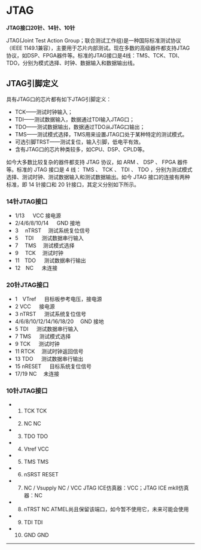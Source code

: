 <!-- JTAG.md --- 
;; 
;; Description: 
;; Author: Hongyi Wu(吴鸿毅)
;; Email: wuhongyi@qq.com 
;; Created: 三 7月 26 19:17:42 2017 (+0800)
;; Last-Updated: 三 7月 26 19:23:09 2017 (+0800)
;;           By: Hongyi Wu(吴鸿毅)
;;     Update #: 1
;; URL: http://wuhongyi.cn -->

# JTAG

**JTAG接口20针、14针、10针**

JTAG(Joint Test Action Group；联合测试工作组)是一种国际标准测试协议（IEEE 1149.1兼容），主要用于芯片内部测试。现在多数的高级器件都支持JTAG协议，如DSP、FPGA器件等。标准的JTAG接口是4线：TMS、TCK、TDI、TDO，分别为模式选择、时钟、数据输入和数据输出线。

## JTAG引脚定义

具有JTAG口的芯片都有如下JTAG引脚定义：
- TCK——测试时钟输入；
- TDI——测试数据输入，数据通过TDI输入JTAG口；
- TDO——测试数据输出，数据通过TDO从JTAG口输出；
- TMS——测试模式选择，TMS用来设置JTAG口处于某种特定的测试模式。
- 可选引脚TRST——测试复位，输入引脚，低电平有效。
- 含有JTAG口的芯片种类较多，如CPU、DSP、CPLD等。


如今大多数比较复杂的器件都支持 JTAG 协议，如 ARM 、 DSP 、 FPGA 器件等。标准的 JTAG 接口是 4 线： TMS 、 TCK 、 TDI 、 TDO ，分别为测试模式选择、测试时钟、测试数据输入和测试数据输出。如今 JTAG 接口的连接有两种标准，即 14 针接口和 20 针接口，其定义分别如下所示。

### 14针JTAG接口

- 1/13 　 VCC 接电源
- 2/4/6/8/10/14 　 GND 接地
- 3 　nTRST 　测试系统复位信号
- 5 　TDI 　 测试数据串行输入
- 7 　TMS 　测试模式选择
- 9 　TCK 　测试时钟
- 11　TDO 　 测试数据串行输出
- 12　NC 　 未连接


### 20针JTAG接口

- 1　VTref 　 目标板参考电压，接电源
- 2 VCC 　 接电源
- 3 nTRST 　 测试系统复位信号
- 4/6/8/10/12/14/16/18/20 　GND 接地
- 5 TDI 　 测试数据串行输入
- 7 TMS 　 测试模式选择
- 9 TCK 　 测试时钟
- 11 RTCK 　测试时钟返回信号
- 13 TDO 　 测试数据串行输出
- 15 nRESET 　 目标系统复位信号
- 17/19 NC 　未连接


### 10针JTAG接口

- 1. TCK TCK
- 2. NC NC
- 3. TDO TDO
- 4. Vtref VCC
- 5. TMS TMS
- 6. nSRST RESET
- 7. NC / Vsupply NC / VCC JTAG ICE仿真器：VCC；JTAG ICE mkII仿真器：NC
- 8. nTRST NC ATMEL尚且保留该端口，如今暂不使用它，未来可能会使用
- 9. TDI TDI
- 10. GND GND


----




<!-- JTAG.md ends here -->
